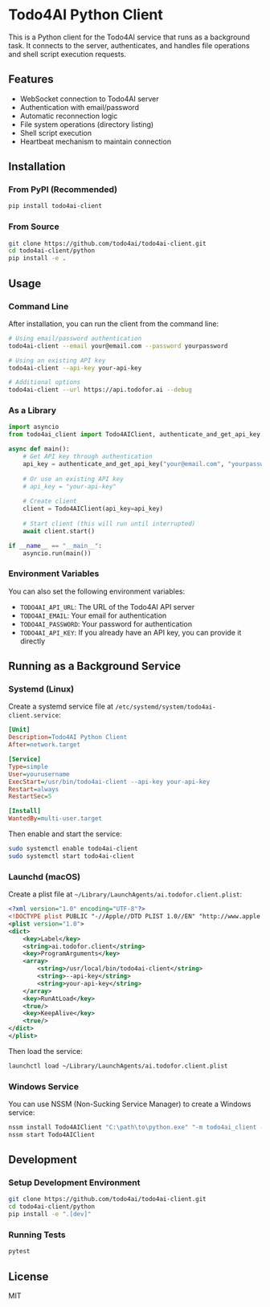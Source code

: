 # Todo4AI Python Client

This is a Python client for the Todo4AI service that runs as a background task. It connects to the server, authenticates, and handles file operations and shell script execution requests.

## Features

- WebSocket connection to Todo4AI server
- Authentication with email/password
- Automatic reconnection logic
- File system operations (directory listing)
- Shell script execution
- Heartbeat mechanism to maintain connection

## Installation

### From PyPI (Recommended)

```bash
pip install todo4ai-client
```

### From Source

```bash
git clone https://github.com/todo4ai/todo4ai-client.git
cd todo4ai-client/python
pip install -e .
```

## Usage

### Command Line

After installation, you can run the client from the command line:

```bash
# Using email/password authentication
todo4ai-client --email your@email.com --password yourpassword

# Using an existing API key
todo4ai-client --api-key your-api-key

# Additional options
todo4ai-client --url https://api.todofor.ai --debug
```

### As a Library

```python
import asyncio
from todo4ai_client import Todo4AIClient, authenticate_and_get_api_key

async def main():
    # Get API key through authentication
    api_key = authenticate_and_get_api_key("your@email.com", "yourpassword")
    
    # Or use an existing API key
    # api_key = "your-api-key"
    
    # Create client
    client = Todo4AIClient(api_key=api_key)
    
    # Start client (this will run until interrupted)
    await client.start()

if __name__ == "__main__":
    asyncio.run(main())
```

### Environment Variables

You can also set the following environment variables:

- `TODO4AI_API_URL`: The URL of the Todo4AI API server
- `TODO4AI_EMAIL`: Your email for authentication
- `TODO4AI_PASSWORD`: Your password for authentication
- `TODO4AI_API_KEY`: If you already have an API key, you can provide it directly

## Running as a Background Service

### Systemd (Linux)

Create a systemd service file at `/etc/systemd/system/todo4ai-client.service`:

```ini
[Unit]
Description=Todo4AI Python Client
After=network.target

[Service]
Type=simple
User=yourusername
ExecStart=/usr/bin/todo4ai-client --api-key your-api-key
Restart=always
RestartSec=5

[Install]
WantedBy=multi-user.target
```

Then enable and start the service:

```bash
sudo systemctl enable todo4ai-client
sudo systemctl start todo4ai-client
```

### Launchd (macOS)

Create a plist file at `~/Library/LaunchAgents/ai.todofor.client.plist`:

```xml
<?xml version="1.0" encoding="UTF-8"?>
<!DOCTYPE plist PUBLIC "-//Apple//DTD PLIST 1.0//EN" "http://www.apple.com/DTDs/PropertyList-1.0.dtd">
<plist version="1.0">
<dict>
    <key>Label</key>
    <string>ai.todofor.client</string>
    <key>ProgramArguments</key>
    <array>
        <string>/usr/local/bin/todo4ai-client</string>
        <string>--api-key</string>
        <string>your-api-key</string>
    </array>
    <key>RunAtLoad</key>
    <true/>
    <key>KeepAlive</key>
    <true/>
</dict>
</plist>
```

Then load the service:

```bash
launchctl load ~/Library/LaunchAgents/ai.todofor.client.plist
```

### Windows Service

You can use NSSM (Non-Sucking Service Manager) to create a Windows service:

```bash
nssm install Todo4AIClient "C:\path\to\python.exe" "-m todo4ai_client --api-key your-api-key"
nssm start Todo4AIClient
```

## Development

### Setup Development Environment

```bash
git clone https://github.com/todo4ai/todo4ai-client.git
cd todo4ai-client/python
pip install -e ".[dev]"
```

### Running Tests

```bash
pytest
```

## License

MIT
